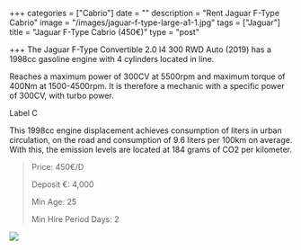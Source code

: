 +++
categories = ["Cabrio"]
date = ""
description = "Rent Jaguar F-Type Cabrio"
image = "/images/jaguar-f-type-large-a1-1.jpg"
tags = ["Jaguar"]
title = "Jaguar F-Type Cabrio (450€)"
type = "post"

+++
The Jaguar F-Type Convertible 2.0 I4 300 RWD Auto (2019) has a 1998cc gasoline engine with 4 cylinders located in line.

Reaches a maximum power of 300CV at 5500rpm and maximum torque of 400Nm at 1500-4500rpm. It is therefore a mechanic with a specific power of 300CV, with turbo power.

Label C

This 1998cc engine displacement achieves consumption of liters in urban circulation, on the road and consumption of 9.6 liters per 100km on average. With this, the emission levels are located at 184 grams of CO2 per kilometer.

> Price: 450€/D
>
> Deposit €: 4,000
>
> Min Age: 25
>
> Min Hire Period Days: 2

[![](/images/boton.png)](https://supercarmarbella.com/contact/ "Book")